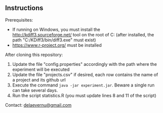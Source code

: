 Instructions
-----------

Prerequisites:
* If running on Windows, you must install the http://kdiff3.sourceforge.net/ tool on the root of C: (after installed, the path "C:/KDiff3/bin/diff3.exe" must exist)
* https://www.r-project.org/ must be installed

After cloning this repository:
1. Update the file "config.properties" accordingly with the path where the experiment will be executed
2. Update the file "projects.csv" if desired, each row contains the name of a project and its github url
3. Execute the command `java -jar experiment.jar`. Beware a single run can take several days.
4. Run the script statistics.R (you must update lines 8 and 11 of the script)

Contact: delaevernu@gmail.com
